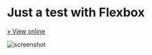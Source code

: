# Just a test with Flexbox

[» View online](https://anderson365.github.io/just_a_test_with_flexbox/)


![screenshot](https://raw.githubusercontent.com/anderson365/just_a_teste_with_flexbox/master/screenshot.JPG)
